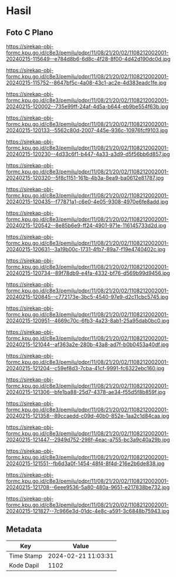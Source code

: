 # Hasil

## Foto C Plano

https://sirekap-obj-formc.kpu.go.id/c8e3/pemilu/pdpr/11/08/21/20/02/1108212002001-20240215-115649--e784d8b6-6d8c-4f28-8f00-4d42d190dc0d.jpg

https://sirekap-obj-formc.kpu.go.id/c8e3/pemilu/pdpr/11/08/21/20/02/1108212002001-20240215-115752--8647bf5c-4a08-43c1-ac2e-4d383eadc1fe.jpg

https://sirekap-obj-formc.kpu.go.id/c8e3/pemilu/pdpr/11/08/21/20/02/1108212002001-20240215-120002--735e99ff-24af-4d5a-b644-eb9be554f63b.jpg

https://sirekap-obj-formc.kpu.go.id/c8e3/pemilu/pdpr/11/08/21/20/02/1108212002001-20240215-120133--5562c80d-2007-445e-936c-10976fcf9103.jpg

https://sirekap-obj-formc.kpu.go.id/c8e3/pemilu/pdpr/11/08/21/20/02/1108212002001-20240215-120230--4d33c6f1-b447-4a33-a3d9-d5f56bb6d857.jpg

https://sirekap-obj-formc.kpu.go.id/c8e3/pemilu/pdpr/11/08/21/20/02/1108212002001-20240215-120320--5f8c1151-161b-4b3a-8ea9-ba0612e81787.jpg

https://sirekap-obj-formc.kpu.go.id/c8e3/pemilu/pdpr/11/08/21/20/02/1108212002001-20240215-120435--f77871a1-c6e0-4e05-9308-4970e6fe8add.jpg

https://sirekap-obj-formc.kpu.go.id/c8e3/pemilu/pdpr/11/08/21/20/02/1108212002001-20240215-120542--8e85b6e9-ff24-4901-971e-116145733d2d.jpg

https://sirekap-obj-formc.kpu.go.id/c8e3/pemilu/pdpr/11/08/21/20/02/1108212002001-20240215-120631--3a19b00c-1731-4fb7-89a7-f19e4740402c.jpg

https://sirekap-obj-formc.kpu.go.id/c8e3/pemilu/pdpr/11/08/21/20/02/1108212002001-20240215-120734--89f78db9-e4fa-4332-bf76-d569b99d9456.jpg

https://sirekap-obj-formc.kpu.go.id/c8e3/pemilu/pdpr/11/08/21/20/02/1108212002001-20240215-120845--c772173e-3bc5-4540-97e9-d2c11cbc5745.jpg

https://sirekap-obj-formc.kpu.go.id/c8e3/pemilu/pdpr/11/08/21/20/02/1108212002001-20240215-120951--4669c70c-6fb3-4a23-8ab1-25a95dab0bc0.jpg

https://sirekap-obj-formc.kpu.go.id/c8e3/pemilu/pdpr/11/08/21/20/02/1108212002001-20240215-121044--af363a2e-280b-43a8-ad7f-b0b0453a40df.jpg

https://sirekap-obj-formc.kpu.go.id/c8e3/pemilu/pdpr/11/08/21/20/02/1108212002001-20240215-121204--c59ef8d3-7cba-41cf-9991-fc6322ebc160.jpg

https://sirekap-obj-formc.kpu.go.id/c8e3/pemilu/pdpr/11/08/21/20/02/1108212002001-20240215-121306--bfe1ba88-25d7-4378-ae34-f55d5f8b859f.jpg

https://sirekap-obj-formc.kpu.go.id/c8e3/pemilu/pdpr/11/08/21/20/02/1108212002001-20240215-121358--89ccaedd-c09d-40b0-852e-1aa2c1d84caa.jpg

https://sirekap-obj-formc.kpu.go.id/c8e3/pemilu/pdpr/11/08/21/20/02/1108212002001-20240215-121447--2949d752-298f-4eac-a755-bc3a9c40a29b.jpg

https://sirekap-obj-formc.kpu.go.id/c8e3/pemilu/pdpr/11/08/21/20/02/1108212002001-20240215-121551--fb6d3a0f-1454-48f4-8f4d-216e2b6de838.jpg

https://sirekap-obj-formc.kpu.go.id/c8e3/pemilu/pdpr/11/08/21/20/02/1108212002001-20240215-121708--6eee9536-5a80-480a-9651-e217838be732.jpg

https://sirekap-obj-formc.kpu.go.id/c8e3/pemilu/pdpr/11/08/21/20/02/1108212002001-20240215-121827--7c966e3d-01dc-4e8c-a591-3c6848b75943.jpg


## Metadata

| Key        | Value               |
| ---------- | ------------------- |
| Time Stamp | 2024-02-21 11:03:31 |
| Kode Dapil | 1102                |



